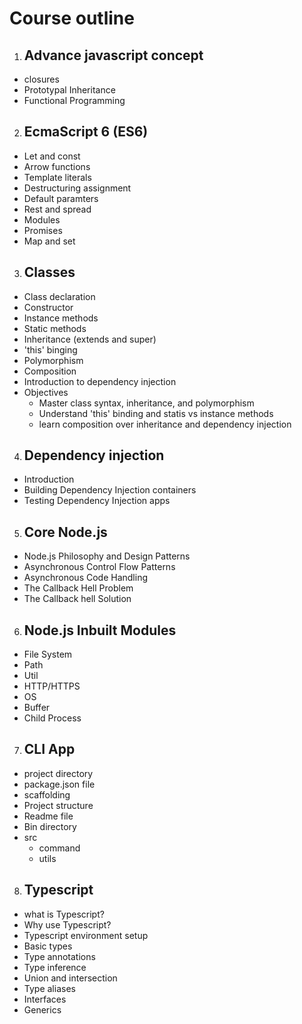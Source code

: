 # Course outline

1. ## Advance javascript concept

- closures
- Prototypal Inheritance
- Functional Programming

2. ## EcmaScript 6 (ES6)

- Let and const
- Arrow functions
- Template literals
- Destructuring assignment
- Default paramters
- Rest and spread
- Modules
- Promises
- Map and set

3. ## Classes

- Class declaration
- Constructor
- Instance methods
- Static methods
- Inheritance (extends and super)
- 'this' binging
- Polymorphism
- Composition
- Introduction to dependency injection
- Objectives
    - Master class syntax, inheritance, and polymorphism
    - Understand 'this' binding and statis vs instance methods
    - learn composition over inheritance and dependency injection

4. ## Dependency injection

- Introduction
- Building Dependency Injection containers
- Testing Dependency Injection apps

5. ## Core Node.js

- Node.js Philosophy and Design Patterns
- Asynchronous Control Flow Patterns
- Asynchronous Code Handling
- The Callback Hell Problem
- The Callback hell Solution

6. ## Node.js Inbuilt Modules

- File System
- Path
- Util
- HTTP/HTTPS
- OS
- Buffer
- Child Process

7. ## CLI App

- project directory
- package.json file
- scaffolding
- Project structure
- Readme file
- Bin directory
- src
    - command
    - utils

8. ## Typescript

- what is Typescript?
- Why use Typescript?
- Typescript environment setup
- Basic types
- Type annotations
- Type inference
- Union and intersection
- Type aliases
- Interfaces
- Generics